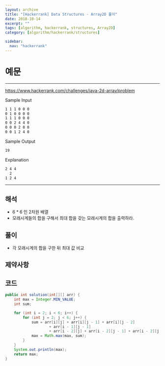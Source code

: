 ```yaml
---
layout: archive
title: "[Hackerrank] Data Structures - Array2D 풀이"
date: 2018-10-14
excerpt: ""
tags: [algorithm, hackerrank, structures, Array2D]
category: [algorithm/hackerrank/structures]

sidebar:
  nav: "hackerrank"
---
```


# 예문

* * *

<https://www.hackerrank.com/challenges/java-2d-array/problem>

Sample Input

```markdown
1 1 1 0 0 0
0 1 0 0 0 0
1 1 1 0 0 0
0 0 2 4 4 0
0 0 0 2 0 0
0 0 1 2 4 0
```

Sample Output

```markdown
19
```

Explanation

```markdown
2 4 4
  2
1 2 4
```

* * *

## 해석

* 6 * 6 인 2차원 배열
* 모래시계들의 합을 구해서 최대 합을 갖는 모래시계의 합을 출력하라.

## 풀이

* 각 모래시계의 합을 구한 뒤 최대 값 비교

## 제약사항

## 코드

``` java
public int solution(int[][] arr) {
    int max = Integer.MIN_VALUE;
    int sum;

    for (int i = 2; i < 6; i++) {
        for (int j = 2; j < 6; j++) {
            sum = arr[i][j] + arr[i][j - 1] + arr[i][j - 2]
                    + arr[i - 1][j - 1]
                    + arr[i - 2][j] + arr[i - 2][j - 1] + arr[i - 2][j - 2];
            max = Math.max(max, sum);
        }
    }
    System.out.println(max);
    return max;
}
```